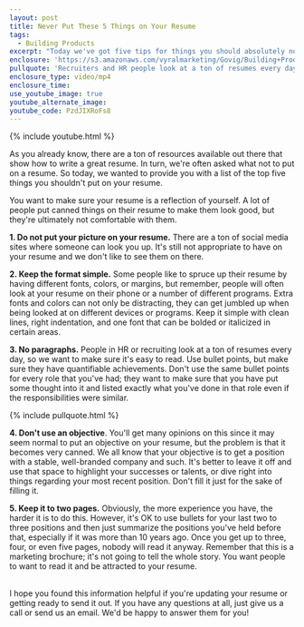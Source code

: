 ```yaml
---
layout: post
title: Never Put These 5 Things on Your Resume
tags:
  - Building Products
excerpt: "Today we've got five tips for things you should absolutely not include on your resume."
enclosure: 'https://s3.amazonaws.com/vyralmarketing/Govig/Building+Products/Videos/2017/Never+Put+These+5+Things+on+Your+Resume.mp4'
pullquote: 'Recruiters and HR people look at a ton of resumes every day, so make yours easy to read.'
enclosure_type: video/mp4
enclosure_time:
use_youtube_image: true
youtube_alternate_image:
youtube_code: PzdJIXRoFs8
---
```



{% include youtube.html %}

As you already know, there are a ton of resources available out there that show how to write a great resume. In turn, we're often asked what not to put on a resume. So today, we wanted to provide you with a list of the top five things you shouldn't put on your resume.

You want to make sure your resume is a reflection of yourself. A lot of people put canned things on their resume to make them look good, but they're ultimately not comfortable with them.

**1. Do not put your picture on your resume.** There are a ton of social media sites where someone can look you up. It's still not appropriate to have on your resume and we don't like to see them on there.

**2. Keep the format simple.** Some people like to spruce up their resume by having different fonts, colors, or margins, but remember, people will often look at your resume on their phone or a number of different programs. Extra fonts and colors can not only be distracting, they can get jumbled up when being looked at on different devices or programs. Keep it simple with clean lines, right indentation, and one font that can be bolded or italicized in certain areas.

**3. No paragraphs.** People in HR or recruiting look at a ton of resumes every day, so we want to make sure it's easy to read. Use bullet points, but make sure they have quantifiable achievements. Don't use the same bullet points for every role that you've had; they want to make sure that you have put some thought into it and listed exactly what you've done in that role even if the responsibilities were similar.

{% include pullquote.html %}

**4. Don't use an objective**. You'll get many opinions on this since it may seem normal to put an objective on your resume, but the problem is that it becomes very canned. We all know that your objective is to get a position with a stable, well-branded company and such. It's better to leave it off and use that space to highlight your successes or talents, or dive right into things regarding your most recent position. Don't fill it just for the sake of filling it.

**5. Keep it to two pages.** Obviously, the more experience you have, the harder it is to do this. However, it's OK to use bullets for your last two to three positions and then just summarize the positions you've held before that, especially if it was more than 10 years ago. Once you get up to three, four, or even five pages, nobody will read it anyway. Remember that this is a marketing brochure; it's not going to tell the whole story. You want people to want to read it and be attracted to your resume.

<br>I hope you found this information helpful if you're updating your resume or getting ready to send it out. If you have any questions at all, just give us a call or send us an email. We'd be happy to answer them for you!
<br>